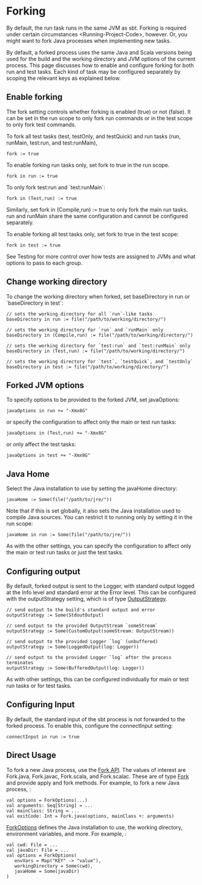 Forking
=======

By default, the run task runs in the same JVM as sbt. Forking is
required under certain circumstances \<Running-Project-Code\>, however.
Or, you might want to fork Java processes when implementing new tasks.

By default, a forked process uses the same Java and Scala versions being
used for the build and the working directory and JVM options of the
current process. This page discusses how to enable and configure forking
for both run and test tasks. Each kind of task may be configured
separately by scoping the relevant keys as explained below.

Enable forking
--------------

The fork setting controls whether forking is enabled (true) or not
(false). It can be set in the run scope to only fork run commands or in
the test scope to only fork test commands.

To fork all test tasks (test, testOnly, and testQuick) and run tasks
(run, runMain, test:run, and test:runMain),

    fork := true

To enable forking run tasks only, set fork to true in the run scope.

    fork in run := true

To only fork test:run and \`test:runMain\`:

    fork in (Test,run) := true

Similarly, set fork in (Compile,run) := true to only fork the main run
tasks. run and runMain share the same configuration and cannot be
configured separately.

To enable forking all test tasks only, set fork to true in the test
scope:

    fork in test := true

See Testing for more control over how tests are assigned to JVMs and
what options to pass to each group.

Change working directory
------------------------

To change the working directory when forked, set baseDirectory in run or
\`baseDirectory in test\`:

    // sets the working directory for all `run`-like tasks
    baseDirectory in run := file("/path/to/working/directory/")

    // sets the working directory for `run` and `runMain` only
    baseDirectory in (Compile,run) := file("/path/to/working/directory/")

    // sets the working directory for `test:run` and `test:runMain` only
    baseDirectory in (Test,run) := file("/path/to/working/directory/")

    // sets the working directory for `test`, `testQuick`, and `testOnly`
    baseDirectory in test := file("/path/to/working/directory/")

Forked JVM options
------------------

To specify options to be provided to the forked JVM, set javaOptions:

    javaOptions in run += "-Xmx8G"

or specify the configuration to affect only the main or test run tasks:

    javaOptions in (Test,run) += "-Xmx8G"

or only affect the test tasks:

    javaOptions in test += "-Xmx8G"

Java Home
---------

Select the Java installation to use by setting the javaHome directory:

    javaHome := Some(file("/path/to/jre/"))

Note that if this is set globally, it also sets the Java installation
used to compile Java sources. You can restrict it to running only by
setting it in the run scope:

    javaHome in run := Some(file("/path/to/jre/"))

As with the other settings, you can specify the configuration to affect
only the main or test run tasks or just the test tasks.

Configuring output
------------------

By default, forked output is sent to the Logger, with standard output
logged at the Info level and standard error at the Error level. This can
be configured with the outputStrategy setting, which is of type
[OutputStrategy](../../api/sbt/OutputStrategy.html).

    // send output to the build's standard output and error
    outputStrategy := Some(StdoutOutput)

    // send output to the provided OutputStream `someStream`
    outputStrategy := Some(CustomOutput(someStream: OutputStream))

    // send output to the provided Logger `log` (unbuffered)
    outputStrategy := Some(LoggedOutput(log: Logger))

    // send output to the provided Logger `log` after the process terminates
    outputStrategy := Some(BufferedOutput(log: Logger))

As with other settings, this can be configured individually for main or
test run tasks or for test tasks.

Configuring Input
-----------------

By default, the standard input of the sbt process is not forwarded to
the forked process. To enable this, configure the connectInput setting:

    connectInput in run := true

Direct Usage
------------

To fork a new Java process, use the [Fork
API](../../api/sbt/Fork$.html). The values of interest are Fork.java,
Fork.javac, Fork.scala, and Fork.scalac. These are of type
[Fork](../../api/sbt/Fork.html) and provide apply and fork methods. For
example, to fork a new Java process, :

    val options = ForkOptions(...)
    val arguments: Seq[String] = ...
    val mainClass: String = ...
    val exitCode: Int = Fork.java(options, mainClass +: arguments)

[ForkOptions](../../api/sbt/ForkOptions.html) defines the Java
installation to use, the working directory, environment variables, and
more. For example, :

    val cwd: File = ...
    val javaDir: File = ...
    val options = ForkOptions(
       envVars = Map("KEY" -> "value"),
       workingDirectory = Some(cwd),
       javaHome = Some(javaDir)
    )
